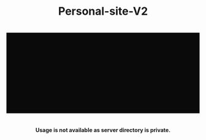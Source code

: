 <h1 style="text-align: center; font-weight: 700;">Personal-site-V2<h1/>

![alt text](./assets/Jun-09-2022%2009-02-22.gif)

<h4 style="text-align: center; font-weight: 700;">Usage is not available as server directory is private.<h4/>
